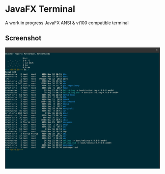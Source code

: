 # JavaFX Terminal
A work in progress JavaFX ANSI & vt100 compatible terminal 

## Screenshot
![screenshot](Screenshot.png)